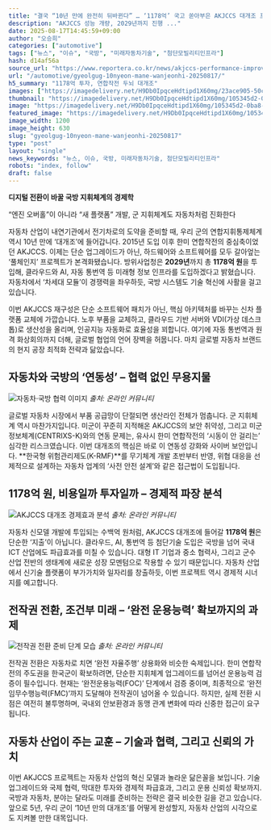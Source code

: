 ```yaml
---
title: "결국 “10년 만에 완전히 뒤바뀐다” … ‘1178억’ 국고 쏟아부은 AKJCCS 대개조 프로젝트"
description: "AKJCCS 성능 개량, 2029년까지 진행 ..."
date: 2025-08-17T14:45:59+09:00
author: "오승희"
categories: ["automotive"]
tags: ["뉴스", "이슈", "국방", "미래자동차기술", "첨단모빌리티인프라"]
hash: d14af56a
source_url: "https://www.reportera.co.kr/news/akjccs-performance-improvement/"
url: "/automotive/gyeolgug-10nyeon-mane-wanjeonhi-20250817/"
h5_summary: "1178억 투자, 연합작전 두뇌 대개조"
images: ["https://imagedelivery.net/H9Db0IpqceHdtipd1X60mg/23ace905-50ce-452f-0d65-70488fbaa000/public", "https://imagedelivery.net/H9Db0IpqceHdtipd1X60mg/2c2476b1-3570-46ce-9adb-644b085c2400/public", "https://imagedelivery.net/H9Db0IpqceHdtipd1X60mg/105345d2-0ba8-4173-a2a8-f73cb7ffd700/public", "https://imagedelivery.net/H9Db0IpqceHdtipd1X60mg/379c73cc-d12b-43c7-e5f0-1aeb75337900/public"]
thumbnail: "https://imagedelivery.net/H9Db0IpqceHdtipd1X60mg/105345d2-0ba8-4173-a2a8-f73cb7ffd700/public"
image: "https://imagedelivery.net/H9Db0IpqceHdtipd1X60mg/105345d2-0ba8-4173-a2a8-f73cb7ffd700/public"
featured_image: "https://imagedelivery.net/H9Db0IpqceHdtipd1X60mg/105345d2-0ba8-4173-a2a8-f73cb7ffd700/public"
image_width: 1200
image_height: 630
slug: "gyeolgug-10nyeon-mane-wanjeonhi-20250817"
type: "post"
layout: "single"
news_keywords: "뉴스, 이슈, 국방, 미래자동차기술, 첨단모빌리티인프라"
robots: "index, follow"
draft: false
---
```


**디지털 전환이 바꿀 국방 지휘체계의 경제학**

“엔진 오버홀”이 아니라 “새 플랫폼” 개발, 군 지휘체계도 자동차처럼 진화한다

자동차 산업이 내연기관에서 전기차로의 도약을 준비할 때, 우리 군의 연합지휘통제체계 역시 10년 만에 ‘대개조’에 들어갑니다. 2015년 도입 이후 한미 연합작전의 중심축이었던 AKJCCS. 이제는 단순 업그레이드가 아닌, 하드웨어와 소프트웨어를 모두 갈아엎는 ‘풀체인지’ 프로젝트가 본격화됐습니다. 방위사업청은 **2029년**까지 총 **1178억 원**을 투입해, 클라우드와 AI, 자동 통번역 등 미래형 정보 인프라를 도입하겠다고 밝혔습니다. 자동차에서 ‘차세대 모듈’이 경쟁력을 좌우하듯, 국방 시스템도 기술 혁신에 사활을 걸고 있습니다.

이번 AKJCCS 재구성은 단순 소프트웨어 패치가 아닌, 핵심 아키텍처를 바꾸는 신차 플랫폼 교체에 가깝습니다. 노후 부품을 교체하고, 클라우드 기반 서버와 VDI(가상 데스크톱)로 생산성을 올리며, 인공지능 자동화로 효율성을 꾀합니다. 여기에 자동 통번역과 원격 화상회의까지 더해, 글로벌 협업의 언어 장벽을 허뭅니다. 마치 글로벌 자동차 브랜드의 현지 공장 최적화 전략과 닮았습니다.

## 자동차와 국방의 ‘연동성’ – 협력 없인 무용지물

![자동차·국방 협력 이미지](https://imagedelivery.net/H9Db0IpqceHdtipd1X60mg/23ace905-50ce-452f-0d65-70488fbaa000/public)
*출처: 온라인 커뮤니티*


글로벌 자동차 시장에서 부품 공급망이 단절되면 생산라인 전체가 멈춥니다. 군 지휘체계 역시 마찬가지입니다. 미군이 꾸준히 지적해온 AKJCCS의 보안 취약성, 그리고 미군 정보체계(CENTRIXS-K)와의 연동 문제는, 유사시 한미 연합작전의 ‘시동이 안 걸리는’ 심각한 리스크였습니다. 이번 대개조의 핵심은 바로 이 연동성 강화와 사이버 보안입니다. **한국형 위험관리제도(K-RMF)**를 무기체계 개발 초반부터 반영, 위협 대응을 선제적으로 설계하는 자동차 업계의 ‘사전 안전 설계’와 같은 접근법이 도입됩니다.

## 1178억 원, 비용일까 투자일까 – 경제적 파장 분석

![AKJCCS 대개조 경제효과 분석](https://imagedelivery.net/H9Db0IpqceHdtipd1X60mg/2c2476b1-3570-46ce-9adb-644b085c2400/public)
*출처: 온라인 커뮤니티*


자동차 신모델 개발에 투입되는 수백억 원처럼, AKJCCS 대개조에 들어갈 **1178억 원**은 단순한 ‘지출’이 아닙니다. 클라우드, AI, 통번역 등 첨단기술 도입은 국방을 넘어 국내 ICT 산업에도 파급효과를 미칠 수 있습니다. 대형 IT 기업과 중소 협력사, 그리고 군수 산업 전반의 생태계에 새로운 성장 모멘텀으로 작용할 수 있기 때문입니다. 자동차 산업에서 신기술 플랫폼이 부가가치와 일자리를 창출하듯, 이번 프로젝트 역시 경제적 시너지를 예고합니다.

## 전작권 전환, 조건부 미래 – ‘완전 운용능력’ 확보까지의 과제

![전작권 전환 준비 단계 모습](https://imagedelivery.net/H9Db0IpqceHdtipd1X60mg/379c73cc-d12b-43c7-e5f0-1aeb75337900/public)
*출처: 온라인 커뮤니티*


전작권 전환은 자동차로 치면 ‘완전 자율주행’ 상용화와 비슷한 숙제입니다. 한미 연합작전의 주도권을 한국군이 확보하려면, 단순한 지휘체계 업그레이드를 넘어선 운용능력 검증이 필수입니다. 현재는 ‘완전운용능력(FOC)’ 단계에서 검증 중이며, 최종적으로 ‘완전임무수행능력(FMC)’까지 도달해야 전작권이 넘어올 수 있습니다. 하지만, 실제 전환 시점은 여전히 불투명하며, 국내외 안보환경과 동맹 관계 변화에 따라 신중한 접근이 요구됩니다.

## 자동차 산업이 주는 교훈 – 기술과 협력, 그리고 신뢰의 가치

이번 AKJCCS 프로젝트는 자동차 산업의 혁신 모델과 놀라운 닮은꼴을 보입니다. 기술 업그레이드와 국제 협력, 막대한 투자와 경제적 파급효과, 그리고 운용 신뢰성 확보까지. 국방과 자동차, 분야는 달라도 미래를 준비하는 전략은 결국 비슷한 길을 걷고 있습니다. 앞으로 5년, 우리 군이 ‘10년 만의 대개조’를 어떻게 완성할지, 자동차 산업의 시각으로도 지켜볼 만한 대목입니다.
